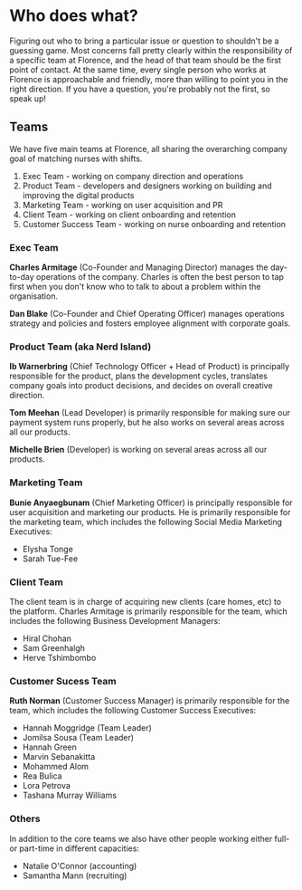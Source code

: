 # Who does what?

Figuring out who to bring a particular issue or question to shouldn't be a guessing game. Most concerns fall pretty clearly within the responsibility of a specific team at Florence, and the head of that team should be the first point of contact. At the same time, every single person who works at Florence is approachable and friendly, more than willing to point you in the right direction. If you have a question, you're probably not the first, so speak up!

## Teams
We have five main teams at Florence, all sharing the overarching company goal of matching nurses with shifts.

1. Exec Team - working on company direction and operations
2. Product Team - developers and designers working on building and improving the digital products
3. Marketing Team - working on user acquisition and PR
4. Client Team - working on client onboarding and retention
5. Customer Success Team - working on nurse onboarding and retention

### Exec Team

**Charles Armitage** (Co-Founder and Managing Director) manages the day-to-day operations of the company. Charles is often the best person to tap first when you don't know who to talk to about a problem within the organisation.

**Dan Blake** (Co-Founder and Chief Operating Officer) manages operations strategy and policies and fosters employee alignment with corporate goals.

### Product Team (aka Nerd Island)

**Ib Warnerbring** (Chief Technology Officer + Head of Product) is principally responsible for the product, plans the development cycles, translates company goals into product decisions, and decides on overall creative direction.

**Tom Meehan** (Lead Developer) is primarily responsible for making sure our payment system runs properly, but he also works on several areas across all our products.

**Michelle Brien** (Developer) is working on several areas across all our products.

### Marketing Team

**Bunie Anyaegbunam** (Chief Marketing Officer) is principally responsible for user acquisition and marketing our products. He is primarily responsible for the marketing team, which includes the following Social Media Marketing Executives:

* Elysha Tonge
* Sarah Tue-Fee

### Client Team

The client team is in charge of acquiring new clients (care homes, etc) to the platform. Charles Armitage is primarily responsible for the team, which includes the following Business Development Managers:

* Hiral Chohan
* Sam Greenhalgh
* Herve Tshimbombo

### Customer Sucess Team

**Ruth Norman** (Customer Success Manager) is primarily responsible for the team, which includes the following Customer Success Executives:

* Hannah Moggridge (Team Leader)
* Jomilsa Sousa (Team Leader)
* Hannah Green
* Marvin Sebanakitta
* Mohammed Alom
* Rea Bulica
* Lora Petrova
* Tashana Murray Williams

### Others
In addition to the core teams we also have other people working either full- or part-time in different capacities:

* Natalie O'Connor (accounting)
* Samantha Mann (recruiting)
